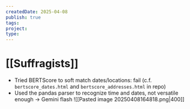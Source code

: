 ```yaml
---
createdDate: 2025-04-08
publish: true
tags: 
project: 
type:
---
```

# [[Suffragists]]
- Tried BERTScore to soft match dates/locations: fail (c.f. `bertscore_dates.html` and `bertscore_addresses.html` in repo)
- Used the pandas parser to recognize time and dates, not versatile enough -> Gemini flash
![[Pasted image 20250408164818.png|400]]